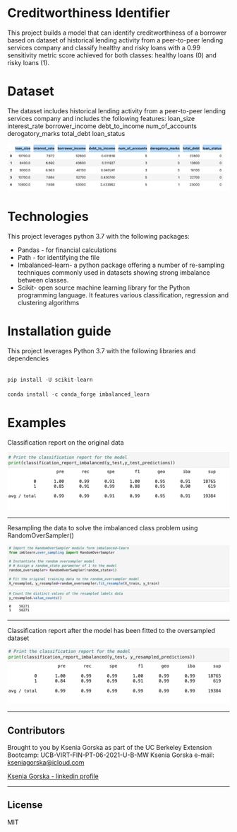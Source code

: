 # Creditworthiness Identifier
This project builds a model that can identify creditworthiness of a borrower based on dataset of historical lending activity from a peer-to-peer lending services company and classify healthy and risky loans with a 0.99 sensitivity metric score achieved for both classes: healthy loans (0) and risky loans (1).


# Dataset 
The dataset includes historical lending activity from a peer-to-peer lending services company and includes the following features:
loan_size	interest_rate	borrower_income	debt_to_income	num_of_accounts	derogatory_marks	total_debt	loan_status

![image1](images/dataset.png)


# Technologies 

This project leverages python 3.7 with the following packages:
* Pandas - for financial calculations
* Path - for identifying the file
* Imbalanced-learn- a python package offering a number of re-sampling techniques commonly used in datasets showing strong imbalance between classes.
* Scikit-  open source machine learning library for the Python programming language. It features various classification, regression and clustering algorithms 

# Installation guide

This project leverages Python 3.7 with the following libraries and dependencies 

``` python

pip install -U scikit-learn

conda install -c conda_forge imbalanced_learn
```

# Examples 

Classification report on the original data

![image2](images/report.png)

---

Resampling the data to solve the imbalanced class problem using RandomOverSampler()

![image3](images/oversampler.png)

---

Classification report after the model has been fitted to the oversampled dataset

![image4](images/report_imbalanced.png)

---

## Contributors
Brought to you by Ksenia Gorska as part of the UC Berkeley Extension Bootcamp: UCB-VIRT-FIN-PT-06-2021-U-B-MW 
Ksenia Gorska
 e-mail: kseniagorska@icloud.com 

[Ksenia Gorska - linkedin profile](https://www.linkedin.com/in/ksenia-gorska/)

---
## License

MIT

